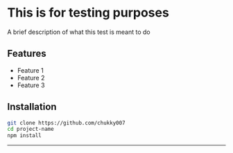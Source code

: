 # This is for testing purposes

A brief description of what this test is meant to do

## Features
- Feature 1
- Feature 2
- Feature 3

## Installation

```bash
git clone https://github.com/chukky007
cd project-name
npm install
```
---